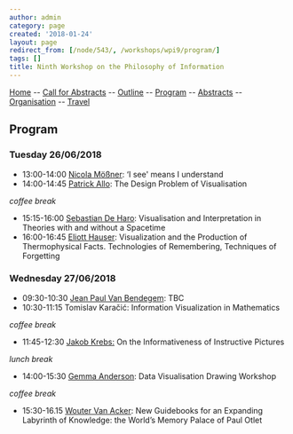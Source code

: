 ```yaml
---
author: admin
category: page
created: '2018-01-24'
layout: page
redirect_from: [/node/543/, /workshops/wpi9/program/]
tags: []
title: Ninth Workshop on the Philosophy of Information
---
```


[Home](/workshops/wpi9/home.html) -- [Call for Abstracts](/workshops/wpi9/call.html) -- [Outline](/workshops/wpi9/outline.html) -- [Program](/workshops/wpi9/program.html) -- [Abstracts](/workshops/wpi9/abstracts.html) -- [Organisation](/workshops/wpi9/pc.html) -- [Travel](/workshops/wpi9/travel.html)

## Program

### Tuesday 26/06/2018
+ 13:00-14:00    [Nicola Mößner](http://moessner.stellarcom.org):	‘I see' means I understand
+ 14:00-14:45    [Patrick Allo](http://www.logicandinformation.be):	The Design Problem of Visualisation

*coffee break*

+ 15:15-16:00    [Sebastian De Haro](http://www.uva.nl/en/profile/h/a/s.deharo/s.deharo.html): 	Visualisation and Interpretation in Theories with and without a Spacetime
+ 16:00-16:45    [Eliott Hauser](https://unc.academia.edu/elliott): 	Visualization and the Production of Thermophysical Facts. Technologies of Remembering, Techniques of Forgetting

### Wednesday 27/06/2018
+ 09:30-10:30    [Jean Paul Van Bendegem](http://jeanpaulvanbendegem.be/home/):	TBC
+ 10:30-11:15    Tomislav Karačić:	Information Visualization in Mathematics

*coffee break*

+ 11:45-12:30    [Jakob Krebs:](https://www.uni-frankfurt.de/44425182/Krebs_Jakob)	On the Informativeness of Instructive Pictures

*lunch break*

+ 14:00-15:30    [Gemma Anderson](http://www.gemma-anderson.co.uk):  Data Visualisation Drawing Workshop

*coffee break*

+ 15:30-16.15    [Wouter Van Acker](https://ulb.academia.edu/WouterVanAcker):	New Guidebooks for an Expanding Labyrinth of Knowledge: the World’s Memory Palace of Paul Otlet

